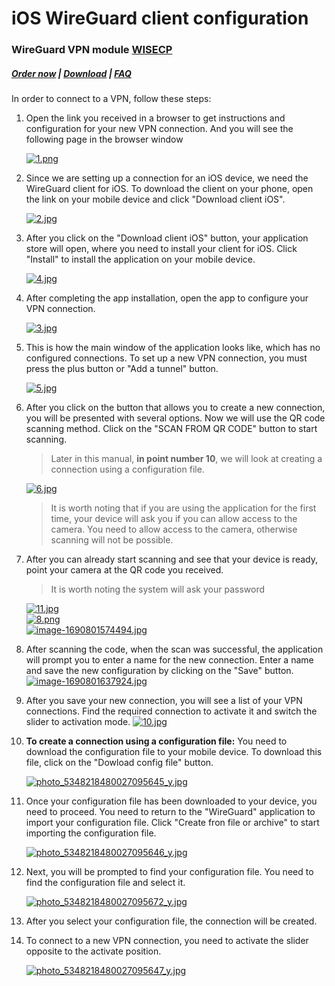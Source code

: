 # iOS WireGuard client configuration

### WireGuard VPN module **[WISECP](https://puqcloud.com/link.php?id=78)** 

##### [Order now](https://puqcloud.com/index.php?rp=/store/wisecp-module-wireguard-vpn) | [Download](https://download.puqcloud.com/WISECP/Product/PUQ_WISECP-WireGuard-VPN/) | [FAQ](https://faq.puqcloud.com/)

In order to connect to a VPN, follow these steps:

1. Open the link you received in a browser to get instructions and configuration for your new VPN connection. And you will see the following page in the browser window  
      
    [![1.png](https://doc.puq.info/uploads/images/gallery/2023-07/scaled-1680-/1.png)](https://doc.puq.info/uploads/images/gallery/2023-07/1.png)
2. Since we are setting up a connection for an iOS device, we need the WireGuard client for iOS. To download the client on your phone, open the link on your mobile device and click "Download client iOS".  
      
    [![2.jpg](https://doc.puq.info/uploads/images/gallery/2023-07/scaled-1680-/2.jpg)](https://doc.puq.info/uploads/images/gallery/2023-07/2.jpg)
3. After you click on the "Download client iOS" button, your application store will open, where you need to install your client for iOS. Click "Install" to install the application on your mobile device.  
      
    [![4.jpg](https://doc.puq.info/uploads/images/gallery/2023-07/scaled-1680-/4.jpg)](https://doc.puq.info/uploads/images/gallery/2023-07/4.jpg)
4. After completing the app installation, open the app to configure your VPN connection.  
      
    [![3.jpg](https://doc.puq.info/uploads/images/gallery/2023-07/scaled-1680-/3.jpg)](https://doc.puq.info/uploads/images/gallery/2023-07/3.jpg)
5. This is how the main window of the application looks like, which has no configured connections. To set up a new VPN connection, you must press the plus button or "Add a tunnel" button.  
      
    [![5.jpg](https://doc.puq.info/uploads/images/gallery/2023-07/scaled-1680-/5.jpg)](https://doc.puq.info/uploads/images/gallery/2023-07/5.jpg)
6. After you click on the button that allows you to create a new connection, you will be presented with several options. Now we will use the QR code scanning method. Click on the "SCAN FROM QR CODE" button to start scanning.  
      
    >Later in this manual, **in point number 10**, we will look at creating a connection using a configuration file.
      
    [![6.jpg](https://doc.puq.info/uploads/images/gallery/2023-07/scaled-1680-/6.jpg)](https://doc.puq.info/uploads/images/gallery/2023-07/6.jpg)
    
    >It is worth noting that if you are using the application for the first time, your device will ask you if you can allow access to the camera. You need to allow access to the camera, otherwise scanning will not be possible.
7. After you can already start scanning and see that your device is ready, point your camera at the QR code you received.  
    >It is worth noting the system will ask your password
    
      
    [![11.jpg](https://doc.puq.info/uploads/images/gallery/2023-07/scaled-1680-/11.jpg)](https://doc.puq.info/uploads/images/gallery/2023-07/11.jpg)  
    [![8.png](https://doc.puq.info/uploads/images/gallery/2023-07/scaled-1680-/6Cc8.png)](https://doc.puq.info/uploads/images/gallery/2023-07/6Cc8.png)  
    [![image-1690801574494.jpg](https://doc.puq.info/uploads/images/gallery/2023-07/scaled-1680-/image-1690801574494.jpg)](https://doc.puq.info/uploads/images/gallery/2023-07/image-1690801574494.jpg)
8. After scanning the code, when the scan was successful, the application will prompt you to enter a name for the new connection. Enter a name and save the new configuration by clicking on the "Save" button.  
    [![image-1690801637924.jpg](https://doc.puq.info/uploads/images/gallery/2023-07/scaled-1680-/image-1690801637924.jpg)](https://doc.puq.info/uploads/images/gallery/2023-07/image-1690801637924.jpg)
9. After you save your new connection, you will see a list of your VPN connections. Find the required connection to activate it and switch the slider to activation mode. [![10.jpg](https://doc.puq.info/uploads/images/gallery/2023-07/scaled-1680-/10.jpg)](https://doc.puq.info/uploads/images/gallery/2023-07/10.jpg)
10. **To create a connection using a configuration file:** You need to download the configuration file to your mobile device. To download this file, click on the "Dowload config file" button.  
      
    [![photo_5348218480027095645_y.jpg](https://doc.puq.info/uploads/images/gallery/2023-07/scaled-1680-/photo-5348218480027095645-y.jpg)](https://doc.puq.info/uploads/images/gallery/2023-07/photo-5348218480027095645-y.jpg)
11. Once your configuration file has been downloaded to your device, you need to proceed. You need to return to the "WireGuard" application to import your configuration file. Click "Create fron file or archive" to start importing the configuration file.
    
    [![photo_5348218480027095646_y.jpg](https://doc.puq.info/uploads/images/gallery/2023-07/scaled-1680-/photo-5348218480027095646-y.jpg)](https://doc.puq.info/uploads/images/gallery/2023-07/photo-5348218480027095646-y.jpg)
12. Next, you will be prompted to find your configuration file. You need to find the configuration file and select it.
    
      
    [![photo_5348218480027095672_y.jpg](https://doc.puq.info/uploads/images/gallery/2023-07/scaled-1680-/photo-5348218480027095672-y.jpg)](https://doc.puq.info/uploads/images/gallery/2023-07/photo-5348218480027095672-y.jpg)
13. After you select your configuration file, the connection will be created.
14. To connect to a new VPN connection, you need to activate the slider opposite to the activate position.
    
    [![photo_5348218480027095647_y.jpg](https://doc.puq.info/uploads/images/gallery/2023-07/scaled-1680-/photo-5348218480027095647-y.jpg)](https://doc.puq.info/uploads/images/gallery/2023-07/photo-5348218480027095647-y.jpg)

